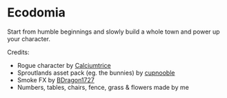 # Ecodomia

Start from humble beginnings and slowly build a whole town and power up your character.

Credits:
* Rogue character by [Calciumtrice](https://opengameart.org/content/animated-rogue)
* Sproutlands asset pack (eg. the bunnies) by [cupnooble](https://cupnooble.itch.io/sprout-lands-asset-pack)
* Smoke FX by [BDragon1727](https://bdragon1727.itch.io/free-smoke-fx-pixel)
* Numbers, tables, chairs, fence, grass & flowers made by me


<!-- TODOs: 
NEXT:
* Invest in marketing to speed up how fast and how many bunnies come to the checkout
* Maybe randomly spawn gold bunnies that take 10 carrots and pay 15 moneys? To prevent carrots stacking up more and more over time


EVENTUALLY:
* Unify all move-y prefabs (cargo, money) in some reasonable way
* Maybe move the whole sales process into a single script that takes the areas as input?




-->
